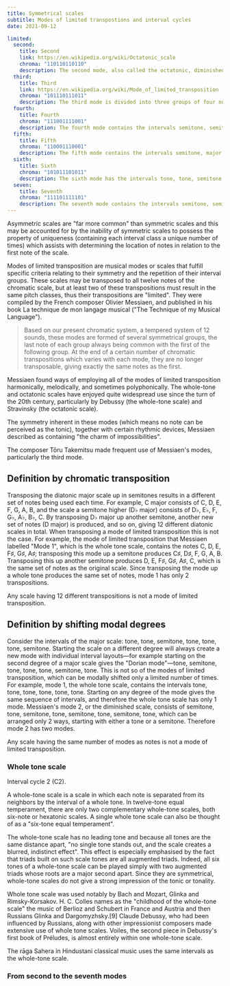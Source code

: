 ```yaml
---
title: Symmetrical scales
subtitle: Modes of limited transpostions and interval cycles
date: 2021-09-12

limited:
  second:
    title: Second
    link: https://en.wikipedia.org/wiki/Octatonic_scale
    chroma: "110110110110"
    description: The second mode, also called the octatonic, diminished, whole-half, or half-whole scale, is divided into four groups of three notes each. It contains the intervals semitone, tone, semitone, tone, semitone, tone, semitone, tone – it has three transpositions, like the diminished 7th chord, and two modes.
  third:
    title: Third
    link: https://en.wikipedia.org/wiki/Mode_of_limited_transposition
    chroma: "101110111011"
    description: The third mode is divided into three groups of four notes each. It contains the intervals tone, semitone, semitone, tone, semitone, semitone, tone, semitone, semitone – it has four transpositions, like the augmented triad, and three modes.
  fourth:
    title: Fourth
    chroma: "111001111001"
    description: The fourth mode contains the intervals semitone, semitone, minor third, semitone, semitone, semitone, minor third, semitone – it has six transpositions, like the tritone, and four modes.
  fifth:
    title: Fifth
    chroma: "110001110001"
    description: The fifth mode contains the intervals semitone, major third, semitone, semitone, major third, semitone – it has six transpositions, like the tritone, and three modes.
  sixth:
    title: Sixth
    chroma: "101011101011"
    description: The sixth mode has the intervals tone, tone, semitone, semitone, tone, tone, semitone, semitone – it has six transpositions, like the tritone, and four modes.
  seven:
    title: Seventh
    chroma: "111101111101"
    description: The seventh mode contains the intervals semitone, semitone, semitone, tone, semitone, semitone, semitone, semitone, tone, semitone – it has six transpositions, like the tritone, and five modes.
---
```


Asymmetric scales are "far more common" than symmetric scales and this may be accounted for by the inability of symmetric scales to possess the property of uniqueness (containing each interval class a unique number of times) which assists with determining the location of notes in relation to the first note of the scale.

Modes of limited transposition are musical modes or scales that fulfill specific criteria relating to their symmetry and the repetition of their interval groups. These scales may be transposed to all twelve notes of the chromatic scale, but at least two of these transpositions must result in the same pitch classes, thus their transpositions are "limited". They were compiled by the French composer Olivier Messiaen, and published in his book La technique de mon langage musical ("The Technique of my Musical Language").

> Based on our present chromatic system, a tempered system of 12 sounds, these modes are formed of several symmetrical groups, the last note of each group always being common with the first of the following group. At the end of a certain number of chromatic transpositions which varies with each mode, they are no longer transposable, giving exactly the same notes as the first.

Messiaen found ways of employing all of the modes of limited transposition harmonically, melodically, and sometimes polyphonically. The whole-tone and octatonic scales have enjoyed quite widespread use since the turn of the 20th century, particularly by Debussy (the whole-tone scale) and Stravinsky (the octatonic scale).

The symmetry inherent in these modes (which means no note can be perceived as the tonic), together with certain rhythmic devices, Messiaen described as containing "the charm of impossibilities".

The composer Tōru Takemitsu made frequent use of Messiaen's modes, particularly the third mode.

## Definition by chromatic transposition

Transposing the diatonic major scale up in semitones results in a different set of notes being used each time. For example, C major consists of C, D, E, F, G, A, B, and the scale a semitone higher (D♭ major) consists of D♭, E♭, F, G♭, A♭, B♭, C. By transposing D♭ major up another semitone, another new set of notes (D major) is produced, and so on, giving 12 different diatonic scales in total. When transposing a mode of limited transposition this is not the case. For example, the mode of limited transposition that Messiaen labelled "Mode 1", which is the whole tone scale, contains the notes C, D, E, F♯, G♯, A♯; transposing this mode up a semitone produces C♯, D♯, F, G, A, B. Transposing this up another semitone produces D, E, F♯, G♯, A♯, C, which is the same set of notes as the original scale. Since transposing the mode up a whole tone produces the same set of notes, mode 1 has only 2 transpositions.

Any scale having 12 different transpositions is not a mode of limited transposition.

## Definition by shifting modal degrees

Consider the intervals of the major scale: tone, tone, semitone, tone, tone, tone, semitone. Starting the scale on a different degree will always create a new mode with individual interval layouts—for example starting on the second degree of a major scale gives the "Dorian mode"—tone, semitone, tone, tone, tone, semitone, tone. This is not so of the modes of limited transposition, which can be modally shifted only a limited number of times. For example, mode 1, the whole tone scale, contains the intervals tone, tone, tone, tone, tone, tone. Starting on any degree of the mode gives the same sequence of intervals, and therefore the whole tone scale has only 1 mode. Messiaen's mode 2, or the diminished scale, consists of semitone, tone, semitone, tone, semitone, tone, semitone, tone, which can be arranged only 2 ways, starting with either a tone or a semitone. Therefore mode 2 has two modes.

Any scale having the same number of modes as notes is not a mode of limited transposition.

### Whole tone scale

<chroma-profile link="https://en.wikipedia.org/wiki/Whole_tone_scale" :chroma="'101010101010'" />

Interval cycle 2 (C2).

A whole-tone scale is a scale in which each note is separated from its neighbors by the interval of a whole tone. In twelve-tone equal temperament, there are only two complementary whole-tone scales, both six-note or hexatonic scales. A single whole tone scale can also be thought of as a "six-tone equal temperament".

The whole-tone scale has no leading tone and because all tones are the same distance apart, "no single tone stands out, and the scale creates a blurred, indistinct effect". This effect is especially emphasised by the fact that triads built on such scale tones are all augmented triads. Indeed, all six tones of a whole-tone scale can be played simply with two augmented triads whose roots are a major second apart. Since they are symmetrical, whole-tone scales do not give a strong impression of the tonic or tonality.

Whole tone scale was used notably by Bach and Mozart, Glinka and Rimsky-Korsakov. H. C. Colles names as the "childhood of the whole-tone scale" the music of Berlioz and Schubert in France and Austria and then Russians Glinka and Dargomyzhsky.[9] Claude Debussy, who had been influenced by Russians, along with other impressionist composers made extensive use of whole tone scales. Voiles, the second piece in Debussy's first book of Préludes, is almost entirely within one whole-tone scale.

The rāga Sahera in Hindustani classical music uses the same intervals as the whole-tone scale.

### From second to the seventh modes

<chroma-profile-collection :collection="$frontmatter.limited" />
